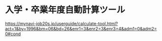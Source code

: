 # 入学・卒業年度自動計算ツール
https://mynavi-job20s.jp/userguide/calculate-tool.html?act=1&by=1996&bm=06&bd=26&enr1=3&enr2=3&enr3=4&adm1=0&adm2=0#cond
